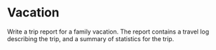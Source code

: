 # Vacation
Write a trip report for a family vacation. The report contains a travel log describing the trip, and a summary of statistics  for the trip.
